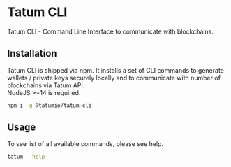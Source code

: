 # Tatum CLI
Tatum CLI - Command Line Interface to communicate with blockchains.

## Installation
Tatum CLI is shipped via npm. It installs a set of CLI commands to generate wallets / private keys securely locally and to communicate with number of blockchains via Tatum API.  
NodeJS >=14 is required.
```bash
npm i -g @tatumio/tatum-cli
```

## Usage
To see list of all available commands, please see help.

```bash
tatum --help
```   
